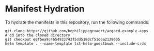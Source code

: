# Manifest Hydration

To hydrate the manifests in this repository, run the following commands:

```shell
git clone https://github.com/bephilippegevaert/argocd-example-apps
# cd into the cloned directory
git checkout e8f5ea9c4b54933743f5dd518dcf51d6a2139635
helm template . --name-template tst-helm-guestbook --include-crds
```
